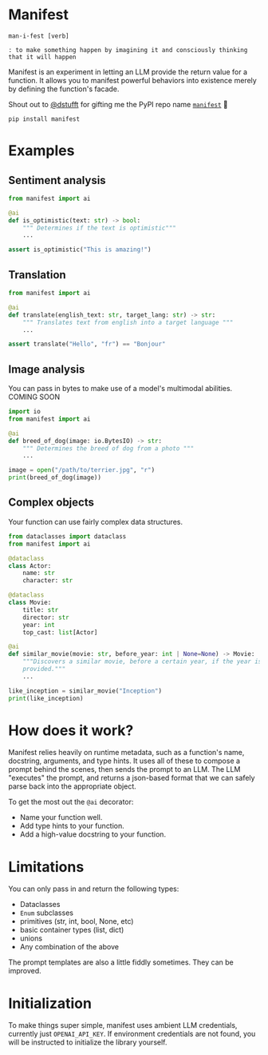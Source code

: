 # Manifest

```
man·i·fest [verb]

: to make something happen by imagining it and consciously thinking that it will happen
```

Manifest is an experiment in letting an LLM provide the return value for a
function. It allows you to manifest powerful behaviors into existence merely by
defining the function's facade.

Shout out to [@dstufft](https://github.com/dstufft) for gifting me the PyPI repo
name [`manifest`](https://pypi.org/project/manifest/) 🙏

```
pip install manifest
```

# Examples

## Sentiment analysis

```python
from manifest import ai

@ai
def is_optimistic(text: str) -> bool:
    """ Determines if the text is optimistic"""
    ...

assert is_optimistic("This is amazing!")
```

## Translation

```python
from manifest import ai

@ai
def translate(english_text: str, target_lang: str) -> str:
    """ Translates text from english into a target language """
    ...

assert translate("Hello", "fr") == "Bonjour"
```

## Image analysis

You can pass in bytes to make use of a model's multimodal abilities. COMING SOON

```python
import io
from manifest import ai

@ai
def breed_of_dog(image: io.BytesIO) -> str:
    """ Determines the breed of dog from a photo """
    ...

image = open("/path/to/terrier.jpg", "r")
print(breed_of_dog(image))
```

## Complex objects

Your function can use fairly complex data structures.

```python
from dataclasses import dataclass
from manifest import ai

@dataclass
class Actor:
    name: str
    character: str

@dataclass
class Movie:
    title: str
    director: str
    year: int
    top_cast: list[Actor]

@ai
def similar_movie(movie: str, before_year: int | None=None) -> Movie:
    """Discovers a similar movie, before a certain year, if the year is
    provided."""
    ...

like_inception = similar_movie("Inception")
print(like_inception)

```

# How does it work?

Manifest relies heavily on runtime metadata, such as a function's name,
docstring, arguments, and type hints. It uses all of these to compose a prompt
behind the scenes, then sends the prompt to an LLM. The LLM "executes" the
prompt, and returns a json-based format that we can safely parse back into the
appropriate object.

To get the most out the `@ai` decorator:

- Name your function well.
- Add type hints to your function.
- Add a high-value docstring to your function.

# Limitations

You can only pass in and return the following types:

- Dataclasses
- `Enum` subclasses
- primitives (str, int, bool, None, etc)
- basic container types (list, dict)
- unions
- Any combination of the above

The prompt templates are also a little fiddly sometimes. They can be improved.

# Initialization

To make things super simple, manifest uses ambient LLM credentials, currently
just `OPENAI_API_KEY`. If environment credentials are not found, you will be
instructed to initialize the library yourself.
